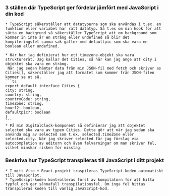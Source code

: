 ### 3 ställen där TypeScript ger fördelar jämfört med JavaScript i din kod

    * TypeScript säkerställer att datatyperna som ska användas i t.ex. en funktion eller variabel har rätt datatyp. Så t.ex om min hook för att sätta en backgrund så säkerställer TypeScript att om background som kommer in inte är en sträng eller undefined så blir det kompileringsfel samma sak gäller med defaultpic som ska vara en boolean eller undefined.

    * Här har jag definierat hur ett timezone-objekt ska vara strukturerat. Jag kallar det Cities, så här kan jag ange att city i objektet ska vara en sträng.
     När jag sedan hämtar data från min JSON-fil med fetch och skriver as Cities[], säkerställer jag att formatet som kommer från JSON-filen kommer se ut så.
    ```ts
    export default interface Cities {
    city: string,
    country: string,
    countryCode: string,
    timeZone: string,
    hour12: boolean,
    defaultpic?: boolean
    }
    ```
    * På min DigitalClock-komponent så definierar jag att objektet selected ska vara av typen Cities. Detta gör att när jag sedan ska använda mig av selected som t.ex. selected.timeZone eller selected.city. När jag skriver selected får jag förslag via autocompletion av editorn och även felvarningar om man skriver fel, vilket minskar risken för misstag.

### Beskriva hur TypeScript transpileras till JavaScript i ditt projekt

    * I mitt Vite + React-projekt traspileras TypeScript-koden automatiskt till JavaScript.
    * TypeScript-koden kontrolleras först av kompilatorn för att hitta typfel och ger sånnafall transpilationsfel. Om inga fel hittas transpileras koden till vanlig JavaScript-kod.
